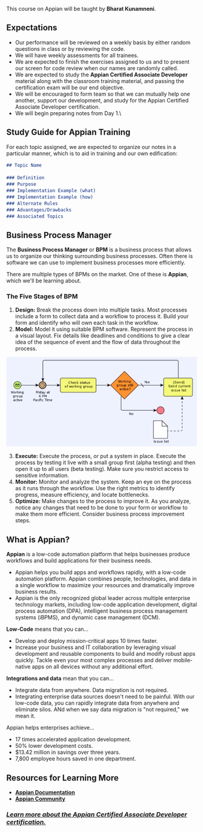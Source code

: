 This course on Appian will be taught by **Bharat Kunamneni**.

## Expectations

* Our performance will be reviewed on a weekly basis by either random questions in class or by reviewing the code.
* We will have weekly assessments for all trainees.
* We are expected to finish the exercises assigned to us and to present our screen for code review when our names are randomly called.
* We are expected to study the **Appian Certified Associate Developer** material along with the classroom training material, and passing the certification exam will be our end objective.
* We will be encouraged to form team so that we can mutually help one another, support our development, and study for the Appian Certified Associate Developer certification.
* We will begin preparing notes from Day 1.\

## Study Guide for Appian Training

For each topic assigned, we are expected to organize our notes in a particular manner, which is to aid in training and our own edification:

```markdown
## Topic Name

### Definition
### Purpose
### Implementation Example (what)
### Implementation Example (how)
### Alternate Rules
### Advantages/Drawbacks
### Associated Topics
```

## Business Process Manager

The **Business Process Manager** or **BPM** is a business process that allows us to organize our thinking surrounding business processes. Often there is software we can use to implement business processes more efficiently.

There are multiple types of BPMs on the market. One of these is **Appian**, which we'll be learning about.

### The Five Stages of BPM

1. **Design:** Break the process down into multiple tasks. Most processes include a form to collect data and a workflow to process it. Build your form and identify who will own each task in the workflow.
2. **Model:** Model it using suitable BPM software. Represent the process in a visual layout. Fix details like deadlines and conditions to give a clear idea of the sequence of event and the flow of data throughout the process.

![BPM Modeling](../Media/BPM%20Modeling.png)

3. **Execute:** Execute the process, or put a system in place. Execute the process by testing it live with a small group first (alpha testing) and then open it up to all users (beta testing). Make sure you restrict access to sensitive information.
4. **Monitor:** Monitor and analyze the system. Keep an eye on the process as it runs through the workflow. Use the right metrics to identify progress, measure efficiency, and locate bottlenecks.
5. **Optimize:** Make changes to the process to improve it. As you analyze, notice any changes that need to be done to your form or workflow to make them more efficient. Consider business process improvement steps.

## What is Appian?

**Appian** is a low-code automation platform that helps businesses produce workflows and build applications for their business needs.

* Appian helps you build apps and workflows rapidly, with a low-code automation platform. Appian combines people, technologies, and data in a single workflow to maximize your resources and dramatically improve business results.
* Appian is the only recognized global leader across multiple enterprise technology markets, including low-code application development, digital process automation (DPA), intelligent business process management systems (iBPMS), and dynamic case management (DCM).

**Low-Code** means that you can...

* Develop and deploy mission-critical apps 10 times faster.
* Increase your business and IT collaboration by leveraging visual development and reusable components to build and modify robust apps quickly. Tackle even your most complex processes and deliver mobile-native apps on all devices without any additional effort.

**Integrations and data** mean that you can...

* Integrate data from anywhere. Data migration is not required.
* Integrating enterprise data sources doesn't need to be painful. With our low-code data, you can rapidly integrate data from anywhere and eliminate silos. ANd when we say data migration is "not required," we mean it.

Appian helps enterprises achieve...

* 17 times accelerated application development.
* 50% lower development costs.
* $13.42 million in savings over three years.
* 7,800 employee hours saved in one department.

## Resources for Learning More

* **[Appian Documentation](https://docs.appian.com/suite/help/22.1)** 
* **[Appian Community](https://community.appian.com)**

### *[Learn more about the Appian Certified Associate Developer certification.](https://community.appian.com/learn/certifications/p/associate-developer)*